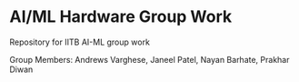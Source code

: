 # AI/ML Hardware Group Work
Repository for IITB AI-ML group work

Group Members: 
Andrews Varghese,
Janeel Patel,
Nayan Barhate, 
Prakhar Diwan  
